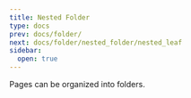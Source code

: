 ```yaml
---
title: Nested Folder
type: docs
prev: docs/folder/
next: docs/folder/nested_folder/nested_leaf
sidebar:
  open: true
---
```


Pages can be organized into folders.
